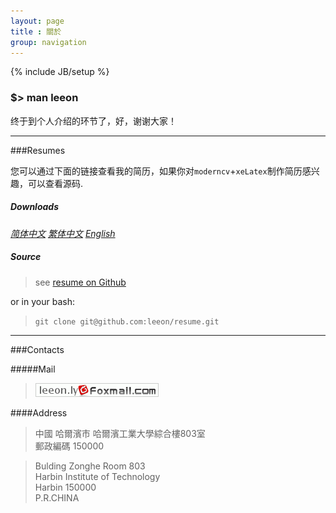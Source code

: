 ```yaml
---
layout: page
title : 關於
group: navigation
---
```

{% include JB/setup %}

### $> man leeon

终于到个人介绍的环节了，好，谢谢大家！


-------------------------

###Resumes

您可以通过下面的链接查看我的简历，如果你对`moderncv`+`xeLatex`制作简历感兴趣，可以查看源码.

##### Downloads

*[简体中文](resume/leeon-cn.pdf)* 
*[繁体中文](resume/leeon-zh.pdf)* 
*[English](resume/leeon-en.pdf)*

##### Source

> see [resume on Github](https://github.com/leeon/resume)

or in your bash:

> `git clone git@github.com:leeon/resume.git`

----------

###Contacts

#####Mail

> <img src="/assets/images/icons/foxmail.gif" alt="mail">

####Address

<blockquote>
<p>
中國 哈爾濱市 哈爾濱工業大學綜合樓803室
<br>
郵政編碼 150000
</p>
</blockquote>

<blockquote>
<p>
Bulding Zonghe Room 803
<br>
Harbin Institute of Technology
<br>
Harbin 150000
<br>
P.R.CHINA
</p>
</blockquote>

